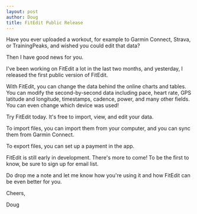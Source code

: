 ```yaml
---
layout: post
author: Doug
title: FitEdit Public Release
---
```


Have you ever uploaded a workout, for example to Garmin Connect, Strava, or TrainingPeaks, and wished you could edit that data?

Then I have good news for you. 

I've been working on FitEdit a lot in the last two months, and yesterday, I released the first public version of FitEdit.

With FitEdit, you can change the data behind the online charts and tables. You can modify the second-by-second data including pace, heart rate, GPS latitude and longitude, timestamps, cadence, power, and many other fields. You can even change which device was used! 

Try FitEdit today. It's free to import, view, and edit your data. 

To import files, you can import them from your computer, and you can sync them from Garmin Connect.

To export files, you can set up a payment in the app.

FitEdit is still early in development. There's more to come! To be the first to know, be sure to sign up for email list. 

Do drop me a note and let me know how you're using it and how FitEdit can be even better for you.

Cheers,

Doug
